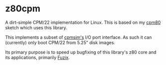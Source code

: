 z80cpm
======

A dirt-simple CPM/22 implementation for Linux. This is based on my [cpm80](https://github.com/jscrane/cpm80) 
sketch which uses this library.

This implements a subset of [cpmsim's](https://github.com/udo-munk/z80pack) I/O port interface. 
As such it can (currently) only boot CPM/22 from 5.25" disk images.

Its primary purpose is to speed up bugfixing of this library's z80 core and its applications, primarily 
[Fuzix](https://github.com/EtchedPixels/FUZIX).
